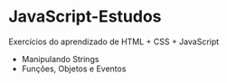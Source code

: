 # JavaScript-Estudos
Exercícios do aprendizado de HTML + CSS + JavaScript
* Manipulando Strings
* Funções, Objetos e Eventos

